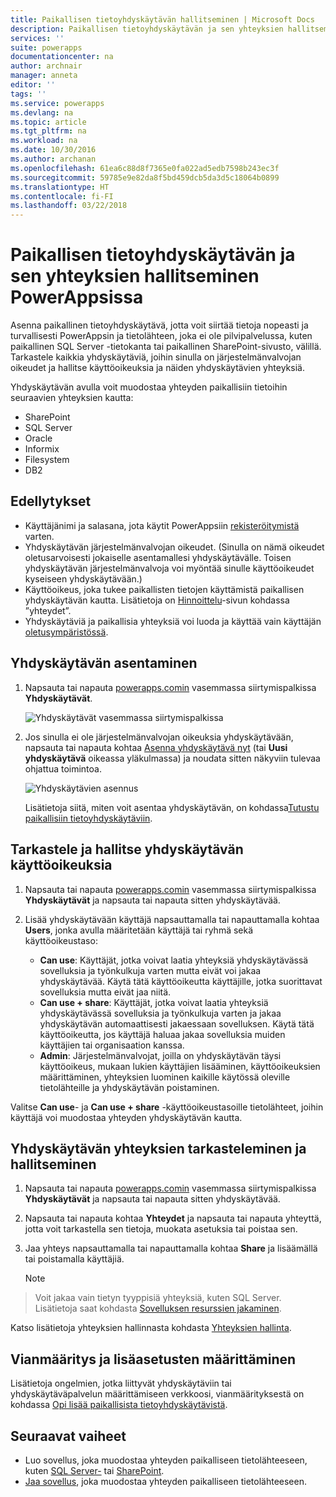 ```yaml
---
title: Paikallisen tietoyhdyskäytävän hallitseminen | Microsoft Docs
description: Paikallisen tietoyhdyskäytävän ja sen yhteyksien hallitseminen
services: ''
suite: powerapps
documentationcenter: na
author: archnair
manager: anneta
editor: ''
tags: ''
ms.service: powerapps
ms.devlang: na
ms.topic: article
ms.tgt_pltfrm: na
ms.workload: na
ms.date: 10/30/2016
ms.author: archanan
ms.openlocfilehash: 61ea6c88d8f7365e0fa022ad5edb7598b243ec3f
ms.sourcegitcommit: 59785e9e82da8f5bd459dcb5da3d5c18064b0899
ms.translationtype: HT
ms.contentlocale: fi-FI
ms.lasthandoff: 03/22/2018
---
```

# <a name="manage-an-on-premises-data-gateway-in-powerapps"></a>Paikallisen tietoyhdyskäytävän ja sen yhteyksien hallitseminen PowerAppsissa
Asenna paikallinen tietoyhdyskäytävä, jotta voit siirtää tietoja nopeasti ja turvallisesti PowerAppsin ja tietolähteen, joka ei ole pilvipalvelussa, kuten paikallinen SQL Server -tietokanta tai paikallinen SharePoint-sivusto, välillä. Tarkastele kaikkia yhdyskäytäviä, joihin sinulla on järjestelmänvalvojan oikeudet ja hallitse käyttöoikeuksia ja näiden yhdyskäytävien yhteyksiä.

Yhdyskäytävän avulla voit muodostaa yhteyden paikallisiin tietoihin seuraavien yhteyksien kautta:

* SharePoint
* SQL Server
* Oracle
* Informix
* Filesystem
* DB2

## <a name="prerequisites"></a>Edellytykset
* Käyttäjänimi ja salasana, jota käytit PowerAppsiin [rekisteröitymistä](../signup-for-powerapps.md) varten.
* Yhdyskäytävän järjestelmänvalvojan oikeudet. (Sinulla on nämä oikeudet oletusarvoisesti jokaiselle asentamallesi yhdyskäytävälle. Toisen yhdyskäytävän järjestelmänvalvoja voi myöntää sinulle käyttöoikeudet kyseiseen yhdyskäytävään.)
* Käyttöoikeus, joka tukee paikallisten tietojen käyttämistä paikallisen yhdyskäytävän kautta. Lisätietoja on [Hinnoittelu](https://powerapps.microsoft.com/pricing/)-sivun kohdassa ”yhteydet”.
* Yhdyskäytäviä ja paikallisia yhteyksiä voi luoda ja käyttää vain käyttäjän [oletusympäristössä](working-with-environments.md).

## <a name="install-a-gateway"></a>Yhdyskäytävän asentaminen
1. Napsauta tai napauta [powerapps.comin](https://web.powerapps.com) vasemmassa siirtymispalkissa **Yhdyskäytävät**.

    ![Yhdyskäytävät vasemmassa siirtymispalkissa](./media/gateway-management/manage-gateway.png)

2. Jos sinulla ei ole järjestelmänvalvojan oikeuksia yhdyskäytävään, napsauta tai napauta kohtaa [Asenna yhdyskäytävä nyt](http://go.microsoft.com/fwlink/?LinkID=820931) (tai **Uusi yhdyskäytävä** oikeassa yläkulmassa) ja noudata sitten näkyviin tulevaa ohjattua toimintoa.

    ![Yhdyskäytävien asennus](./media/gateway-management/no-gateway-installed.png)

    Lisätietoja siitä, miten voit asentaa yhdyskäytävän, on kohdassa[Tutustu paikallisiin tietoyhdyskäytäviin](gateway-reference.md).

## <a name="view-and-manage-gateway-permissions"></a>Tarkastele ja hallitse yhdyskäytävän käyttöoikeuksia
1. Napsauta tai napauta [powerapps.comin](https://web.powerapps.com) vasemmassa siirtymispalkissa **Yhdyskäytävät** ja napsauta tai napauta sitten yhdyskäytävää.

2. Lisää yhdyskäytävään käyttäjä napsauttamalla tai napauttamalla kohtaa **Users**, jonka avulla määritetään käyttäjä tai ryhmä sekä käyttöoikeustaso:

   * **Can use**: Käyttäjät, jotka voivat laatia yhteyksiä yhdyskäytävässä sovelluksia ja työnkulkuja varten mutta eivät voi jakaa yhdyskäytävää. Käytä tätä käyttöoikeutta käyttäjille, jotka suorittavat sovelluksia mutta eivät jaa niitä.
   * **Can use + share**: Käyttäjät, jotka voivat laatia yhteyksiä yhdyskäytävässä sovelluksia ja työnkulkuja varten ja jakaa yhdyskäytävän automaattisesti jakaessaan sovelluksen. Käytä tätä käyttöoikeutta, jos käyttäjä haluaa jakaa sovelluksia muiden käyttäjien tai organisaation kanssa.
   * **Admin**: Järjestelmänvalvojat, joilla on yhdyskäytävän täysi käyttöoikeus, mukaan lukien käyttäjien lisääminen, käyttöoikeuksien määrittäminen, yhteyksien luominen kaikille käytössä oleville tietolähteille ja yhdyskäytävän poistaminen.

Valitse **Can use**- ja **Can use + share** -käyttöoikeustasoille tietolähteet, joihin käyttäjä voi muodostaa yhteyden yhdyskäytävän kautta.

## <a name="view-and-manage-gateway-connections"></a>Yhdyskäytävän yhteyksien tarkasteleminen ja hallitseminen
1. Napsauta tai napauta [powerapps.comin](https://web.powerapps.com) vasemmassa siirtymispalkissa **Yhdyskäytävät** ja napsauta tai napauta sitten yhdyskäytävää.

2. Napsauta tai napauta kohtaa **Yhteydet** ja napsauta tai napauta yhteyttä, jotta voit tarkastella sen tietoja, muokata asetuksia tai poistaa sen.

3. Jaa yhteys napsauttamalla tai napauttamalla kohtaa **Share** ja lisäämällä tai poistamalla käyttäjiä.

    > [!NOTE]
> Voit jakaa vain tietyn tyyppisiä yhteyksiä, kuten SQL Server. Lisätietoja saat kohdasta [Sovelluksen resurssien jakaminen](share-app-resources.md).

Katso lisätietoja yhteyksien hallinnasta kohdasta [Yhteyksien hallinta](add-manage-connections.md).

## <a name="troubleshooting-and-advanced-configuration"></a>Vianmääritys ja lisäasetusten määrittäminen
Lisätietoja ongelmien, jotka liittyvät yhdyskäytäviin tai yhdyskäytäväpalvelun määrittämiseen verkkoosi, vianmäärityksestä on kohdassa [Opi lisää paikallisista tietoyhdyskäytävistä](gateway-reference.md).

## <a name="next-steps"></a>Seuraavat vaiheet
* Luo sovellus, joka muodostaa yhteyden paikalliseen tietolähteeseen, kuten [SQL Server-](connections/connection-azure-sqldatabase.md) tai [SharePoint](connections/connection-sharepoint-online.md).
* [Jaa sovellus](share-app.md), joka muodostaa yhteyden paikalliseen tietolähteeseen.
